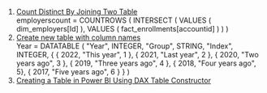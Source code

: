 1. [Count Distinct By Joining Two Table](#count-distinct-two)  
<a id='count-distinct-two'></a>
employerscount = 
COUNTROWS (
    INTERSECT (
        VALUES ( dim_employers[Id] ),
        VALUES ( fact_enrollments[accountid] )
    )
) <br>
2. [Create new table with column names](https://radacad.com/using-datatable-dax-function-for-creating-structured-table-in-power-bi)  
Year = 
DATATABLE (
    "Year", INTEGER,
    "Group", STRING,
    "Index", INTEGER,
    {
        { 2022, "This year", 1 },
        { 2021, "Last year", 2 },
        { 2020, "Two years ago", 3 },
        { 2019, "Three years ago", 4 },
        { 2018, "Four years ago",  5},
        { 2017, "Five years ago", 6 }
    }
) <br>  
3. [Creating a Table in Power BI Using DAX Table Constructor](https://radacad.com/creating-a-table-in-power-bi-using-dax-table-constructor)  
